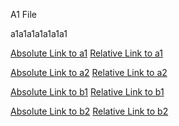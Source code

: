 A1 File

a1a1a1a1a1a1a1

[Absolute Link to a1](/test/a/a1.md)
[Relative Link to a1](a1.md)

[Absolute Link to a2](/test/a/a2.md)
[Relative Link to a2](a2.md)

[Absolute Link to b1](/test/b/b1.md)
[Relative Link to b1](b1.md)

[Absolute Link to b2](/test/b/b2.md)
[Relative Link to b2](b2.md)

